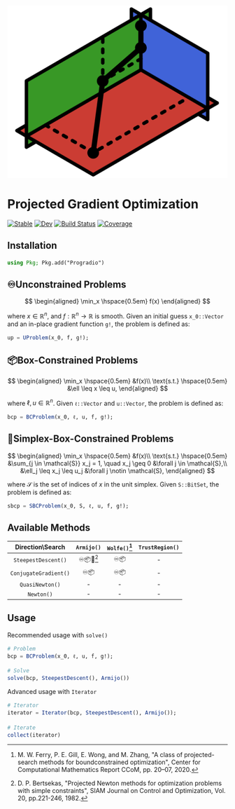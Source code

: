[//]: Logo
<p align="center">
    <img src="./docs/src/assets/logo256px.svg">
</p>

# Projected Gradient Optimization

[//]: Badges
[![Stable](https://img.shields.io/badge/docs-stable-blue.svg)](https://JuDO-dev.github.io/Progradio.jl/stable)
[![Dev](https://img.shields.io/badge/docs-dev-blue.svg)](https://JuDO-dev.github.io/Progradio.jl/dev)
[![Build Status](https://github.com/JuDO-dev/Progradio.jl/actions/workflows/CI.yml/badge.svg?branch=dev)](https://github.com/JuDO-dev/Progradio.jl/actions/workflows/CI.yml?query=branch%3Adev)
[![Coverage](https://codecov.io/gh/JuDO-dev/Progradio.jl/branch/dev/graph/badge.svg)](https://codecov.io/gh/JuDO-dev/Progradio.jl)

## Installation
```julia
using Pkg; Pkg.add("Progradio")
```

## ♾️Unconstrained Problems

$$
\begin{aligned}
\min_x \hspace{0.5em} f(x)
\end{aligned}
$$

where $x \in \mathbb{R}^n$, and $f: \mathbb{R}^n \rightarrow \mathbb{R}$ is smooth. Given an initial guess `x_0::Vector` and an in-place gradient function `g!`, the problem is defined as:
```julia
up = UProblem(x_0, f, g!);
```

## 📦Box-Constrained Problems

$$
\begin{aligned}
\min_x \hspace{0.5em}      &f(x)\\
\text{s.t.} \hspace{0.5em} &\ell \leq x \leq u,
\end{aligned}
$$

where $\ell, u \in \mathbb{R}^n$. Given `ℓ::Vector` and `u::Vector`, the problem is defined as:
```julia
bcp = BCProblem(x_0, ℓ, u, f, g!);
```

## 📐Simplex-Box-Constrained Problems

$$
\begin{aligned}
\min_x \hspace{0.5em}       &f(x)\\
\text{s.t.} \hspace{0.5em}  &\sum_{j \in \mathcal{S}} x_j = 1, \quad x_j \geq 0 &\forall j \in \mathcal{S},\\
                    &\ell_j \leq x_j \leq u_j &\forall j \notin \mathcal{S},
\end{aligned}
$$

where $\mathcal{S}$ is the set of indices of $x$ in the unit simplex. Given `S::BitSet`, the problem is defined as:
```julia
sbcp = SBCProblem(x_0, S, ℓ, u, f, g!);
```

## Available Methods

|Direction\Search|`Armijo()`|`Wolfe()`[^Ferry]|`TrustRegion()`|
|:-:|:-:|:-:|:-:|
|`SteepestDescent()`|♾️📦📐[^Bertsekas]|♾️📦|-|      
|`ConjugateGradient()`|♾️📦|♾️📦|-|
|`QuasiNewton()`|-|-|-|
|`Newton()`|-|-|-|

## Usage
Recommended usage with `solve()`
```julia
# Problem
bcp = BCProblem(x_0, ℓ, u, f, g!);

# Solve
solve(bcp, SteepestDescent(), Armijo())
```
Advanced usage with `Iterator`
```julia
# Iterator
iterator = Iterator(bcp, SteepestDescent(), Armijo());

# Iterate
collect(iterator)
```

[^Bertsekas]: D. P. Bertsekas, "Projected Newton methods for optimization problems with simple constraints", SIAM Journal on Control and Optimization, Vol. 20, pp.221-246, 1982.
[^Ferry]: M. W. Ferry, P. E. Gill, E. Wong, and M. Zhang, "A class of projected-search methods for boundconstrained optimization", Center for Computational Mathematics Report CCoM, pp. 20–07, 2020.